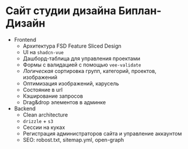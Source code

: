# Сайт студии дизайна Биплан-Дизайн

- Frontend
  - Архитектура FSD Feature Sliced Design
  - UI на `shadcn-vue`
  - Дашборд-таблица для управления проектами
  - Формы с валидацией с помощью `vee-validate`
  - *Логическая* сортировка групп, категорий, проектов, изображений
  - Оптимизация изображений, карусель
  - Состояние в url
  - Кэширование запросов
  - Drag&drop элементов в админке
- Backend
  - Clean architecture
  - `drizzle` + `s3`
  - Сессии на куках
  - Регистрация администраторов сайта и управление аккаунтом
  - SEO: robost.txt, sitemap.yml, open-graph
